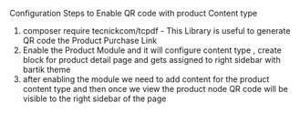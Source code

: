 Configuration Steps to Enable QR code with product Content type

1.  composer require tecnickcom/tcpdf - This Library is useful to generate QR code the Product Purchase Link
2.  Enable the Product Module and it will configure content type , create block for product detail page and gets assigned to right sidebar with bartik theme
3.  after enabling the module we need to add content for the product content type and then once we view the product node QR code will be visible to the right sidebar of the page

